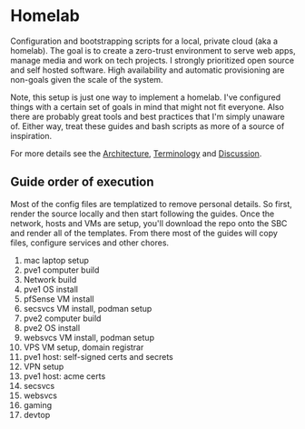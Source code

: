 # Homelab

Configuration and bootstrapping scripts for a local, private cloud (aka a homelab). The goal is to create a zero-trust environment to serve web apps, manage media and work on tech projects. I strongly prioritized open source and self hosted software. High availability and automatic provisioning are non-goals given the scale of the system.

Note, this setup is just one way to implement a homelab. I've configured things with a certain set of goals in mind that might not fit everyone. Also there are probably great tools and best practices  that I'm simply unaware of. Either way, treat these guides and bash scripts as more of a source of inspiration.

For more details see the [Architecture](./docs/architecture.md), [Terminology](./docs/terminology.md) and [Discussion](./docs/discussion.md).

## Guide order of execution

Most of the config files are templatized to remove personal details. So first, render the source locally and then start following the guides. 
Once the network, hosts and VMs are setup, you'll download the repo onto the SBC and render all of the templates. From there most of the guides will copy files, configure services and other chores.

1. mac laptop setup
1. pve1 computer build
1. Network build
1. pve1 OS install
1. pfSense VM install
1. secsvcs VM install, podman setup
1. pve2 computer build
1. pve2 OS install
1. websvcs VM install, podman setup
1. VPS VM setup, domain registrar
1. pve1 host: self-signed certs and secrets
1. VPN setup
1. pve1 host: acme certs
1. secsvcs
1. websvcs
1. gaming
1. devtop

